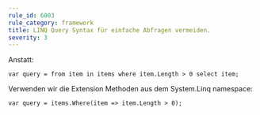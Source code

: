 ```yaml
---
rule_id: 6003
rule_category: framework
title: LINQ Query Syntax für einfache Abfragen vermeiden.
severity: 3
---
```

Anstatt:
```
var query = from item in items where item.Length > 0 select item;
```

Verwenden wir die Extension Methoden aus dem System.Linq namespace:
```
var query = items.Where(item => item.Length > 0);
```
